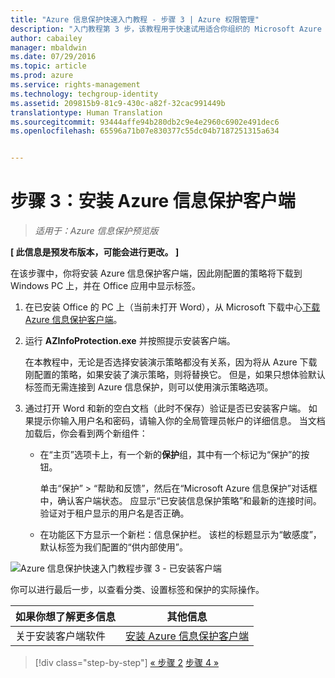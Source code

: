 ```yaml
---
title: "Azure 信息保护快速入门教程 - 步骤 3 | Azure 权限管理"
description: "入门教程第 3 步，该教程用于快速试用适合你组织的 Microsoft Azure 信息保护，只需 4 个步骤，所需时间不到 15 分钟。"
author: cabailey
manager: mbaldwin
ms.date: 07/29/2016
ms.topic: article
ms.prod: azure
ms.service: rights-management
ms.technology: techgroup-identity
ms.assetid: 209815b9-81c9-430c-a82f-32cac991449b
translationtype: Human Translation
ms.sourcegitcommit: 93444affe94b280db2c9e4e2960c6902e491dec6
ms.openlocfilehash: 65596a71b07e830377c55dc04b7187251315a634


---
```


# 步骤 3：安装 Azure 信息保护客户端 

>*适用于：Azure 信息保护预览版*

**[ 此信息是预发布版本，可能会进行更改。 ]**

在该步骤中，你将安装 Azure 信息保护客户端，因此刚配置的策略将下载到 Windows PC 上，并在 Office 应用中显示标签。 

1. 在已安装 Office 的 PC 上（当前未打开 Word），从 Microsoft 下载中心[下载 Azure 信息保护客户端](https://www.microsoft.com/en-us/download/details.aspx?id=53018)。 

2. 运行 **AZInfoProtection.exe** 并按照提示安装客户端。

    在本教程中，无论是否选择安装演示策略都没有关系，因为将从 Azure 下载刚配置的策略，如果安装了演示策略，则将替换它。 但是，如果只想体验默认标签而无需连接到 Azure 信息保护，则可以使用演示策略选项。 

3. 通过打开 Word 和新的空白文档（此时不保存）验证是否已安装客户端。 如果提示你输入用户名和密码，请输入你的全局管理员帐户的详细信息。 当文档加载后，你会看到两个新组件：

    - 在“主页”选项卡上，有一个新的**保护**组，其中有一个标记为“保护”的按钮。

        单击“保护” > “帮助和反馈”，然后在“Microsoft Azure 信息保护”对话框中，确认客户端状态。 应显示“已安装信息保护策略”和最新的连接时间。 验证对于租户显示的用户名是否正确。

    - 在功能区下方显示一个新栏：信息保护栏。 该栏的标题显示为“敏感度”，默认标签为我们配置的“供内部使用”。 


![Azure 信息保护快速入门教程步骤 3 - 已安装客户端](../media/word2013-callouts.png)

你可以进行最后一步，以查看分类、设置标签和保护的实际操作。

|如果你想了解更多信息|其他信息|
|--------------------------------|--------------------------|
|关于安装客户端软件|[安装 Azure 信息保护客户端](info-protect-client.md)|


>[!div class="step-by-step"]
[&#171; 步骤 2](infoprotect-tutorial-step2.md)
[步骤 4 &#187;](infoprotect-tutorial-step4.md)


<!--HONumber=Jul16_HO5-->


